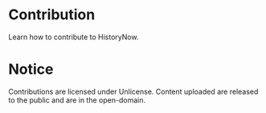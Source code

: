 # Contribution
Learn how to contribute to HistoryNow.
# Notice
Contributions are licensed under Unlicense. Content uploaded are released to the public and are in the open-domain.
